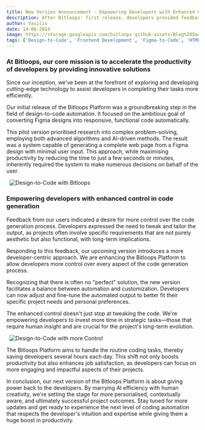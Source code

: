 ```yaml
---
title: New Version Announcement - Empowering Developers with Enhanced Control
description: After Bitloops' first release, developers provided feedback on how they want the design-to-code process to be, what features they would like to have access to and the level of control required to incorporate Bitloops into their development workflow. 
author: Vasilis
date: 14-06-2024
image: https://storage.googleapis.com/bitloops-github-assets/Blog%20Images/design_2_code_reimagined.jpg
tags: ['Design-to-Code', 'Frontend Development', 'Figma-to-Code', 'HTML', 'CSS', 'React']
---
```


### At Bitloops, our core mission is to accelerate the productivity of developers by providing innovative solutions

Since our inception, we've been at the forefront of exploring and developing cutting-edge technology to assist developers in completing their tasks more efficiently.

Our initial release of the Bitloops Platform was a groundbreaking step in the field of design-to-code automation. It focused on the ambitious goal of converting Figma designs into responsive, functional code automatically. 

This pilot version prioritised research into complex problem-solving, employing both advanced algorithms and AI-driven methods. The result was a system capable of generating a complete web page from a Figma design with minimal user input. This approach, while maximising productivity by reducing the time to just a few seconds or minutes, inherently required the system to make numerous decisions on behalf of the user.

&nbsp;
![Design-to-Code with Bitloops](https://storage.googleapis.com/bitloops-github-assets/Blog%20Images/design_to_code_empowering_developers.jpg)
&nbsp;

### Empowering developers with enhanced control in code generation
Feedback from our users indicated a desire for more control over the code generation process. Developers expressed the need to tweak and tailor the output, as projects often involve specific requirements that are not purely aesthetic but also functional, with long-term implications.

Responding to this feedback, our upcoming version introduces a more developer-centric approach. We are enhancing the Bitloops Platform to allow developers more control over every aspect of the code generation process. 

Recognizing that there is often no "perfect" solution, the new version facilitates a balance between automation and customization. Developers can now adjust and fine-tune the automated output to better fit their specific project needs and personal preferences.

The enhanced control doesn't just stop at tweaking the code. We're empowering developers to invest more time in strategic tasks—those that require human insight and are crucial for the project's long-term evolution. 

&nbsp;
![Design-to-Code with more Control](https://storage.googleapis.com/bitloops-github-assets/Blog%20Images/design_to_code_more_control.jpg)
&nbsp;

The Bitloops Platform aims to handle the routine coding tasks, thereby saving developers several hours each day. This shift not only boosts productivity but also enhances job satisfaction, as developers can focus on more engaging and impactful aspects of their projects.

In conclusion, our next version of the Bitloops Platform is about giving power back to the developers. By marrying AI efficiency with human creativity, we're setting the stage for more personalised, contextually aware, and ultimately successful project outcomes. Stay tuned for more updates and get ready to experience the next level of coding automation that respects the developer's intuition and expertise while giving them a huge boost in productivity.

